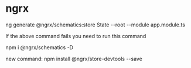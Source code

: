 # ngrx

ng generate @ngrx/schematics:store State --root --module app.module.ts

If the above command fails you need to run this command

npm i @ngrx/schematics -D

new command:
npm install @ngrx/store-devtools --save 
